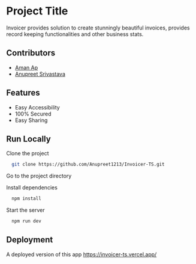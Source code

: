 
# Project Title

Invoicer provides solution to create stunningly beautiful invoices, provides record keeping functionalities and other business stats.



## Contributors

- [Aman Ap](https://github.com/AmanApT)
- [Anupreet Srivastava](https://github.com/Anupreet1213)




## Features

- Easy Accessibility
- 100% Secured
- Easy Sharing




## Run Locally

Clone the project

```bash
  git clone https://github.com/Anupreet1213/Invoicer-TS.git
```

Go to the project directory

Install dependencies

```bash
  npm install
```

Start the server

```bash
  npm run dev
```




## Deployment

A deployed version of this app 
https://invoicer-ts.vercel.app/


